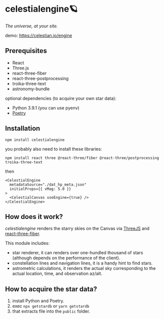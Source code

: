 # celestialengine🪐

_The universe, at your site._

demo: https://celestian.io/engine

## Prerequisites

- React
- Three.js
- react-three-fiber
- react-three-postprocessing
- troika-three-text
- astronomy-bundle

optional dependencies (to acquire your own star data):

- Python 3.9.1 (you can use pyenv)
- [Poetry](https://python-poetry.org/)

## Installation

```
npm install celestialengine
```

you probably also need to install these libraries:

```
npm install react three @react-three/fiber @react-three/postprocessing troika-three-text
```

then

```tsx
<CelestialEngine
  metadataSource="./dat_hp_meta.json"
  initialProps={{ vMag: 5.0 }}
>
  <CelestialCanvas useEngine={true} />
</CelestialEngine>
```

## How does it work?

_celestialengine_ renders the starry skies on the Canvas via [ThreeJS](https://threejs.org/) and [react-three-fiber](https://github.com/pmndrs/react-three-fiber).

This module includes:

- star renderer, it can renders over one-hundled thousand of stars (although depends on the performance of the client).
- constellation lines and navigation lines, it is a handy hint to find stars.
- astrometric calculations, it renders the actual sky corresponding to the actual location, time, and observation az/alt.

## How to acquire the star data?

1. install Python and Poetry.
2. exec `npx getstardb` or `yarn getstardb`
3. that extracts file into the `public` folder.
